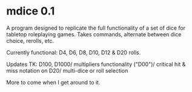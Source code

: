 # mdice 0.1
A program designed to replicate the full functionality of a set of dice for tabletop roleplaying games.
Takes commands, alternate between dice choice, rerolls, etc.

Currently functional: D4, D6, D8, D10, D12 & D20 rolls.

Updates TK: 
  D100, D1000/
  multipliers functionality ("D00")/ 
  critical hit & miss notation on D20/
  multi-dice or roll selection

More to come when I get around to it.
